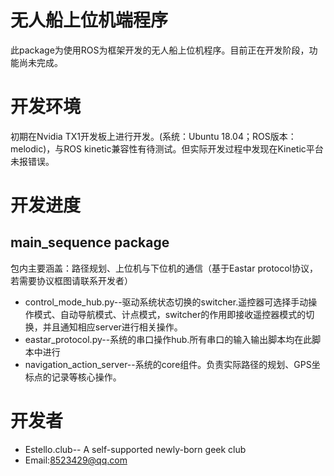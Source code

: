 # 无人船上位机端程序
此package为使用ROS为框架开发的无人船上位机程序。目前正在开发阶段，功能尚未完成。
# 开发环境
初期在Nvidia TX1开发板上进行开发。(系统：Ubuntu 18.04；ROS版本：melodic)，与ROS kinetic兼容性有待测试。但实际开发过程中发现在Kinetic平台未报错误。
# 开发进度
## main_sequence package
包内主要涵盖：路径规划、上位机与下位机的通信（基于Eastar protocol协议，若需要协议框图请联系开发者）
- control_mode_hub.py--驱动系统状态切换的switcher.遥控器可选择手动操作模式、自动导航模式、计点模式，switcher的作用即接收遥控器模式的切换，并且通知相应server进行相关操作。
- eastar_protocol.py--系统的串口操作hub.所有串口的输入输出脚本均在此脚本中进行
- navigation_action_server--系统的core组件。负责实际路径的规划、GPS坐标点的记录等核心操作。
# 开发者
* Estello.club-- A self-supported newly-born geek club
* Email:8523429@qq.com
